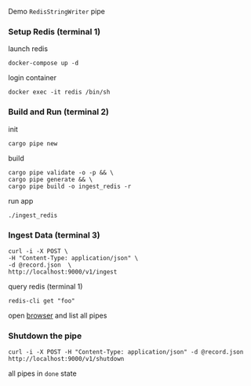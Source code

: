 Demo `RedisStringWriter` pipe
### Setup Redis (terminal 1)
launch redis
```
docker-compose up -d
```
login container
```
docker exec -it redis /bin/sh
```
### Build and Run (terminal 2)
init
```
cargo pipe new
```
build
```
cargo pipe validate -o -p && \
cargo pipe generate && \
cargo pipe build -o ingest_redis -r
```
run app
```
./ingest_redis
```
### Ingest Data (terminal 3)
```
curl -i -X POST \
-H "Content-Type: application/json" \
-d @record.json  \
http://localhost:9000/v1/ingest
```
query redis (terminal 1)
```
redis-cli get "foo"
```
open [browser](http://localhost:8000/v1/pipe) and list all pipes
### Shutdown the pipe
```
curl -i -X POST -H "Content-Type: application/json" -d @record.json  http://localhost:9000/v1/shutdown
```
all pipes in `done` state